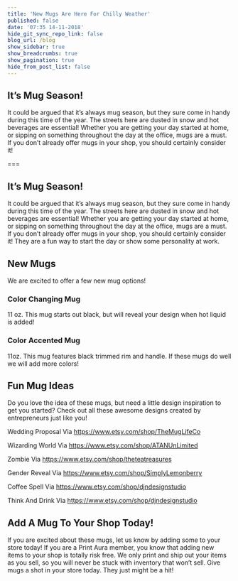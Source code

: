 ```yaml
---
title: 'New Mugs Are Here For Chilly Weather'
published: false
date: '07:35 14-11-2018'
hide_git_sync_repo_link: false
blog_url: /blog
show_sidebar: true
show_breadcrumbs: true
show_pagination: true
hide_from_post_list: false
---
```


## It’s Mug Season!
It could be argued that it’s always mug season, but they sure come in handy during this time of the year. The streets here are dusted in snow and hot beverages are essential! Whether you are getting your day started at home, or sipping on something throughout the day at the office, mugs are a must. If you don’t already offer mugs in your shop, you should certainly consider it!

===

## It’s Mug Season!
It could be argued that it’s always mug season, but they sure come in handy during this time of the year. The streets here are dusted in snow and hot beverages are essential! Whether you are getting your day started at home, or sipping on something throughout the day at the office, mugs are a must. If you don’t already offer mugs in your shop, you should certainly consider it! They are a fun way to start the day or show some personality at work. 

## New Mugs

We are excited to offer a few new mug options!

### Color Changing Mug

11 oz. 
This mug starts out black, but will reveal your design when hot liquid is added!

### Color Accented Mug

11oz. 
This mug features black trimmed rim and handle. If these mugs do well we will add more colors! 

## Fun Mug Ideas

Do you love the idea of these mugs, but need a little design inspiration to get you started? Check out all these awesome designs created by entrepreneurs just like you!

Wedding Proposal 
Via https://www.etsy.com/shop/TheMugLifeCo

Wizarding World 
Via https://www.etsy.com/shop/ATANUnLimited

Zombie 
Via https://www.etsy.com/shop/theteatreasures

Gender Reveal 
Via https://www.etsy.com/shop/SimplyLemonberry

Coffee Spell
Via https://www.etsy.com/shop/djndesignstudio



Think And Drink
Via https://www.etsy.com/shop/djndesignstudio






## Add A Mug To Your Shop Today!
If you are excited about these mugs, let us know by adding some to your store today! If you are a Print Aura member, you know that adding new items to your shop is totally risk free. We only print and ship out your items as you sell, so you will never be stuck with inventory that won’t sell. Give mugs a shot in your store today. They just might be a hit!